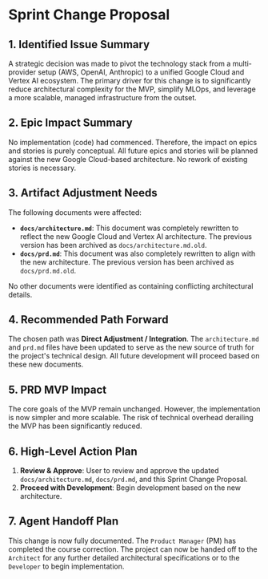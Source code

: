 # Sprint Change Proposal

## 1. Identified Issue Summary

A strategic decision was made to pivot the technology stack from a multi-provider setup (AWS, OpenAI, Anthropic) to a unified Google Cloud and Vertex AI ecosystem. The primary driver for this change is to significantly reduce architectural complexity for the MVP, simplify MLOps, and leverage a more scalable, managed infrastructure from the outset.

## 2. Epic Impact Summary

No implementation (code) had commenced. Therefore, the impact on epics and stories is purely conceptual. All future epics and stories will be planned against the new Google Cloud-based architecture. No rework of existing stories is necessary.

## 3. Artifact Adjustment Needs

The following documents were affected:

*   **`docs/architecture.md`**: This document was completely rewritten to reflect the new Google Cloud and Vertex AI architecture. The previous version has been archived as `docs/architecture.md.old`.
*   **`docs/prd.md`**: This document was also completely rewritten to align with the new architecture. The previous version has been archived as `docs/prd.md.old`.

No other documents were identified as containing conflicting architectural details.

## 4. Recommended Path Forward

The chosen path was **Direct Adjustment / Integration**. The `architecture.md` and `prd.md` files have been updated to serve as the new source of truth for the project's technical design. All future development will proceed based on these new documents.

## 5. PRD MVP Impact

The core goals of the MVP remain unchanged. However, the implementation is now simpler and more scalable. The risk of technical overhead derailing the MVP has been significantly reduced.

## 6. High-Level Action Plan

1.  **Review & Approve**: User to review and approve the updated `docs/architecture.md`, `docs/prd.md`, and this Sprint Change Proposal.
2.  **Proceed with Development**: Begin development based on the new architecture.

## 7. Agent Handoff Plan

This change is now fully documented. The `Product Manager` (PM) has completed the course correction. The project can now be handed off to the `Architect` for any further detailed architectural specifications or to the `Developer` to begin implementation.